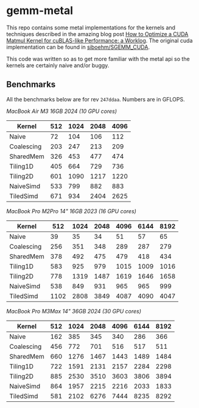 # gemm-metal

This repo contains some metal implementations for the kernels and techniques
described in the amazing blog post [How to Optimize a CUDA Matmul Kernel for
cuBLAS-like Performance: a Worklog](https://siboehm.com/articles/22/CUDA-MMM).
The original cuda implementation can be found in
[siboehm/SGEMM_CUDA](https://github.com/siboehm/SGEMM_CUDA).

This code was written so as to get more familiar with the metal api so
the kernels are certainly naive and/or buggy.

## Benchmarks

All the benchmarks below are for rev `247ddaa`. Numbers are in GFLOPS.

*MacBook Air M3 16GB 2024 (10 GPU cores)*

| Kernel | 512 | 1024 | 2048 | 4096 |
| ------ | --- | ---- | ---- | ---- |
| Naive      | 72 | 104 | 106 | 112 |
| Coalescing | 203 | 247 | 213 | 209 |
| SharedMem  | 326 | 453 | 477 | 474 |
| Tiling1D   | 405 | 664 | 729 | 736 |
| Tiling2D   | 601 | 1090 | 1217 | 1220 |
| NaiveSimd | 533 | 799 | 882 | 883 | 324 | 237 |
| TiledSimd | 671 | 934 | 2404 | 2625 | 1918 | 1887 |


*MacBook Pro M2Pro 14" 16GB 2023 (16 GPU cores)*

| Kernel | 512 | 1024 | 2048 | 4096 | 6144 | 8192 |
| ------ | --- | ---- | ---- | ---- | ---- | ---- |
| Naive  | 39 | 35 | 34 | 51 | 57 | 65 |
| Coalescing | 256 | 351 | 348 | 289 | 287 | 279 |
| SharedMem | 378 | 492 | 475 | 479 | 418 | 434 |
| Tiling1D | 583 | 925 | 979 | 1015 | 1009 | 1016 |
| Tiling2D | 778 | 1319 | 1487 | 1619 | 1646 | 1658 |
| NaiveSimd | 538 | 849 | 931 | 965 | 965 | 999 |
| TiledSimd | 1102 | 2808 | 3849 | 4087 | 4090 | 4047 |

*MacBook Pro M3Max 14" 36GB 2024 (30 GPU cores)*

| Kernel | 512 | 1024 | 2048 | 4096 | 6144 | 8192 |
| ------ | --- | ---- | ---- | ---- | ---- | ---- |
| Naive  | 162 | 385 | 345 | 340 | 286 | 366 |
| Coalescing | 456 | 772 | 701 | 516 | 517 | 511 |
| SharedMem | 660 | 1276 | 1467 | 1443 | 1489 | 1484 |
| Tiling1D | 722 | 1591 | 2131 | 2157 | 2284 | 2298 |
| Tiling2D | 885 | 2530 | 3510 | 3603 | 3806 | 3894 |
| NaiveSimd | 864 | 1957 | 2215 | 2216 | 2033 | 1833 |
| TiledSimd | 581 | 2102 | 6276 | 7444 | 8235 | 8292 |

